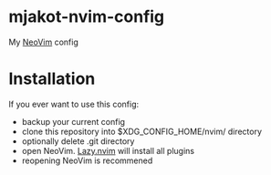 # mjakot-nvim-config
My [NeoVim](https://github.com/neovim/neovim) config

# Installation
If you ever want to use this config:
- backup your current config
- clone this repository into $XDG_CONFIG_HOME/nvim/ directory
- optionally delete .git directory
- open NeoVim. [Lazy.nvim](https://github.com/folke/lazy.nvim) will install all plugins
- reopening NeoVim is recommened
